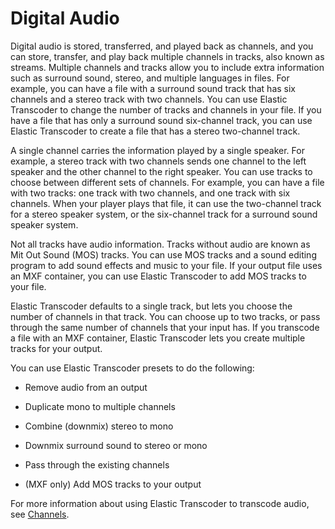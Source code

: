 # Digital Audio<a name="audio"></a>

 Digital audio is stored, transferred, and played back as channels, and you can store, transfer, and play back multiple channels in tracks, also known as streams\. Multiple channels and tracks allow you to include extra information such as surround sound, stereo, and multiple languages in files\. For example, you can have a file with a surround sound track that has six channels and a stereo track with two channels\. You can use Elastic Transcoder to change the number of tracks and channels in your file\. If you have a file that has only a surround sound six\-channel track, you can use Elastic Transcoder to create a file that has a stereo two\-channel track\.

A single channel carries the information played by a single speaker\. For example, a stereo track with two channels sends one channel to the left speaker and the other channel to the right speaker\. You can use tracks to choose between different sets of channels\. For example, you can have a file with two tracks: one track with two channels, and one track with six channels\. When your player plays that file, it can use the two\-channel track for a stereo speaker system, or the six\-channel track for a surround sound speaker system\. 

Not all tracks have audio information\. Tracks without audio are known as Mit Out Sound \(MOS\) tracks\. You can use MOS tracks and a sound editing program to add sound effects and music to your file\. If your output file uses an MXF container, you can use Elastic Transcoder to add MOS tracks to your file\.

Elastic Transcoder defaults to a single track, but lets you choose the number of channels in that track\. You can choose up to two tracks, or pass through the same number of channels that your input has\. If you transcode a file with an MXF container, Elastic Transcoder lets you create multiple tracks for your output\.

You can use Elastic Transcoder presets to do the following:

+ Remove audio from an output

+ Duplicate mono to multiple channels

+ Combine \(downmix\) stereo to mono

+ Downmix surround sound to stereo or mono

+ Pass through the existing channels

+ \(MXF only\) Add MOS tracks to your output

For more information about using Elastic Transcoder to transcode audio, see [Channels](preset-settings.md#preset-settings-audio-channels)\.